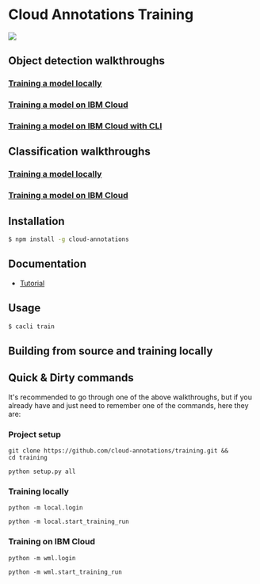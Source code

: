 # Cloud Annotations Training
![](https://cloud-annotations.github.io/training/object-detection/assets/main.png)

## Object detection walkthroughs
### [Training a model locally](https://cloud-annotations.github.io/training/object-detection/)
### [Training a model on IBM Cloud](https://cloud-annotations.github.io/training/object-detection/wml/)
### [Training a model on IBM Cloud with CLI](https://cloud-annotations.github.io/training/object-detection/cli/)

## Classification walkthroughs
### [Training a model locally](https://cloud-annotations.github.io/training/classification/)
### [Training a model on IBM Cloud](https://cloud-annotations.github.io/training/classification/wml/)


## Installation

```bash
$ npm install -g cloud-annotations
```

## Documentation

* [Tutorial](https://cloud-annotations.github.io/training/object-detection/cli/)

## Usage

```bash
$ cacli train
```

## Building from source and training locally



## Quick & Dirty commands
It's recommended to go through one of the above walkthroughs, but if you already have and just need to remember one of the commands, here they are:

### Project setup
```
git clone https://github.com/cloud-annotations/training.git &&
cd training
```

```
python setup.py all
```

### Training locally
```
python -m local.login
```
```
python -m local.start_training_run
```

### Training on IBM Cloud
```
python -m wml.login
```
```
python -m wml.start_training_run
```
